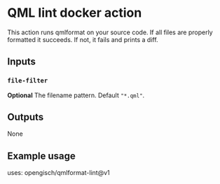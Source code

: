 # QML lint docker action

This action runs qmlformat on your source code.
If all files are properly formatted it succeeds. If not, it fails and prints a diff.

## Inputs

### `file-filter`

**Optional** The filename pattern. Default `"*.qml"`.

## Outputs

None

## Example usage

uses: opengisch/qmlformat-lint@v1
